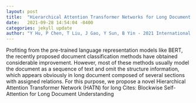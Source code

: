 ```yaml
---
layout: post
title:  "Hierarchical Attention Transformer Networks for Long Document Classification"
date:   2021-09-28 14:54:04 -0400
categories: jekyll update
author: "Y Hu, P Chen, T Liu, J Gao, Y Sun, B Yin - 2021 International Joint Conference on , 2021"
---
```

Profiting from the pre-trained language representation models like BERT, the recently proposed document classification methods have obtained considerable improvement. However, most of these methods usually model the document as a sequence of text and omit the structure information, which appears obviously in long document composed of several sections with assigned relations. For this purpose, we propose a novel Hierarchical Attention Transformer Network (HATN) for long Cites: Blockwise Self-Attention for Long Document Understanding